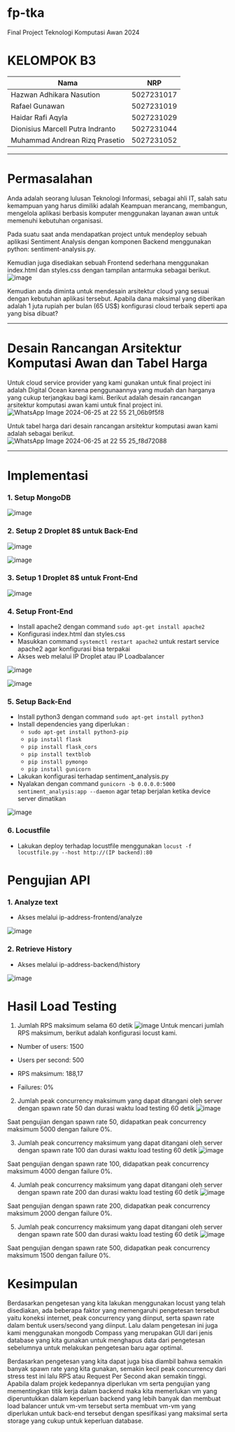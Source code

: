# fp-tka
Final Project Teknologi Komputasi Awan 2024
# KELOMPOK B3 #
| Nama      | NRP         |
  |-----------|-------------|
  | Hazwan Adhikara Nasution | 5027231017   |
  | Rafael Gunawan | 5027231019  |  
  | Haidar Rafi Aqyla  | 5027231029  |
  | Dionisius Marcell Putra Indranto  | 5027231044  |
  | Muhammad Andrean Rizq Prasetio  | 5027231052  |

---
# Permasalahan #
Anda adalah seorang lulusan Teknologi Informasi, sebagai ahli IT, salah satu kemampuan yang harus dimiliki adalah Keampuan merancang, membangun, mengelola aplikasi berbasis komputer menggunakan layanan awan untuk memenuhi kebutuhan organisasi.

Pada suatu saat anda mendapatkan project untuk mendeploy sebuah aplikasi Sentiment Analysis dengan komponen Backend menggunakan python: sentiment-analysis.py.

Kemudian juga disediakan sebuah Frontend sederhana menggunakan index.html dan styles.css dengan tampilan antarmuka sebagai berikut.
![image](https://github.com/haidarRA/fp-tka/assets/149871906/eaad3cf1-0214-492a-b506-6882d98b5e53)

Kemudian anda diminta untuk mendesain arsitektur cloud yang sesuai dengan kebutuhan aplikasi tersebut. Apabila dana maksimal yang diberikan adalah 1 juta rupiah per bulan (65 US$) konfigurasi cloud terbaik seperti apa yang bisa dibuat?

---
# Desain Rancangan Arsitektur Komputasi Awan dan Tabel Harga #
Untuk cloud service provider yang kami gunakan untuk final project ini adalah Digital Ocean karena penggunaannya yang mudah dan harganya yang cukup terjangkau bagi kami.
Berikut adalah desain rancangan arsitektur komputasi awan kami untuk final project ini.
![WhatsApp Image 2024-06-25 at 22 55 21_06b9f5f8](https://github.com/v0rein/fp-tka/assets/143814923/c70fc200-9a0e-47f8-a206-59e63029af2e)

Untuk tabel harga dari desain rancangan arsitektur komputasi awan kami adalah sebagai berikut.
![WhatsApp Image 2024-06-25 at 22 55 25_f8d72088](https://github.com/v0rein/fp-tka/assets/143814923/da3e2c84-644c-4bf0-ac88-f524e88d4bab)

---
# Implementasi
### 1. Setup MongoDB
![image](https://github.com/haidarRA/fp-tka/assets/143814923/a3227ec5-13c0-41a4-859c-bddfe06cd3ff)

### 2. Setup 2 Droplet 8$ untuk Back-End
![image](https://github.com/v0rein/fp-tka/assets/143814923/bf75806d-f4ba-48d1-b360-4084ceb11622)

![image](https://github.com/v0rein/fp-tka/assets/143814923/379990eb-747a-43c8-a2ac-39adec756cb7)

### 3. Setup 1 Droplet 8$ untuk Front-End
![image](https://github.com/v0rein/fp-tka/assets/143814923/23e35837-6a4b-4465-974e-a12854ea0b81)

### 4. Setup Front-End
- Install apache2 dengan command `sudo apt-get install apache2`
- Konfigurasi index.html dan styles.css
- Masukkan command `systemctl restart apache2` untuk restart service apache2 agar konfigurasi bisa terpakai
- Akses web melalui IP Droplet atau IP Loadbalancer

![image](https://github.com/haidarRA/fp-tka/assets/143814923/3cd33dbb-4499-438b-8543-7244f6fe1f72)

![image](https://github.com/v0rein/fp-tka/assets/143814923/731324d4-027e-4733-bb5a-7d0b5d5888aa)

### 5. Setup Back-End
- Install python3 dengan command `sudo apt-get install python3`
- Install dependencies yang diperlukan :
  - `sudo apt-get install python3-pip`
  - `pip install flask`
  - `pip install flask_cors`
  - `pip install textblob`
  - `pip install pymongo`
  - `pip install gunicorn`
- Lakukan konfigurasi terhadap sentiment_analysis.py
- Nyalakan dengan command `gunicorn -b 0.0.0.0:5000 sentiment_analysis:app --daemon` agar tetap berjalan ketika device server dimatikan

![image](https://github.com/v0rein/fp-tka/assets/143814923/0f675575-e283-4fc0-82ae-f6185d95401c)

### 6. Locustfile
- Lakukan deploy terhadap locustfile menggunakan `locust -f locustfile.py --host http://(IP backend):80`

# Pengujian API

### 1. Analyze text
- Akses melalui ip-address-frontend/analyze

![image](https://github.com/haidarRA/fp-tka/assets/143814923/711f59ab-c788-4568-9431-cd42f25b3622)

### 2. Retrieve History
- Akses melalui ip-address-backend/history

![image](https://github.com/haidarRA/fp-tka/assets/143814923/3249bb87-a5e8-44fc-9798-334e31b184f5)

# Hasil Load Testing
1. Jumlah RPS maksimum selama 60 detik
![image](https://github.com/v0rein/fp-tka/assets/143814923/4ea5da57-d61c-4976-ad88-41833770eb12)
Untuk mencari jumlah RPS maksimum, berikut adalah konfigurasi locust kami.

* Number of users: 1500

* Users per second: 500

* RPS maksimum: 188,17

* Failures: 0%

2. Jumlah peak concurrency maksimum yang dapat ditangani oleh server dengan spawn rate 50 dan durasi waktu load testing 60 detik
![image](https://github.com/v0rein/fp-tka/assets/143814923/20663ddf-5df3-4745-8417-55232ffd5c8b)

Saat pengujian dengan spawn rate 50, didapatkan peak concurrency maksimum 5000 dengan failure 0%.

3. Jumlah peak concurrency maksimum yang dapat ditangani oleh server dengan spawn rate 100 dan durasi waktu load testing 60 detik
![image](https://github.com/v0rein/fp-tka/assets/143814923/75d6a565-0c04-4274-b3f4-efc2d8cc8975)

Saat pengujian dengan spawn rate 100, didapatkan peak concurrency maksimum 4000 dengan failure 0%.

4. Jumlah peak concurrency maksimum yang dapat ditangani oleh server dengan spawn rate 200 dan durasi waktu load testing 60 detik
![image](https://github.com/v0rein/fp-tka/assets/143814923/2b953e8e-9c92-4dd2-a15f-af23eaff666f)

Saat pengujian dengan spawn rate 200, didapatkan peak concurrency maksimum 2000 dengan failure 0%.

5. Jumlah peak concurrency maksimum yang dapat ditangani oleh server dengan spawn rate 500 dan durasi waktu load testing 60 detik
![image](https://github.com/v0rein/fp-tka/assets/143814923/4ea5da57-d61c-4976-ad88-41833770eb12)

Saat pengujian dengan spawn rate 500, didapatkan peak concurrency maksimum 1500 dengan failure 0%.
# Kesimpulan
Berdasarkan pengetesan yang kita lakukan menggunakan locust yang telah disediakan, ada beberapa faktor yang memengaruhi pengetesan tersebut yaitu koneksi internet, peak concurrency yang diinput, serta spawn rate dalam bentuk users/second yang diinput. Lalu dalam pengetesan ini juga kami menggunakan mongodb Compass yang merupakan GUI dari jenis database yang kita gunakan untuk menghapus data dari pengetesan sebelumnya untuk melakukan pengetesan baru agar optimal.

Berdasarkan pengetesan yang kita dapat juga bisa diambil bahwa semakin banyak spawn rate yang kita gunakan, semakin kecil peak concurrency dari stress test ini lalu RPS atau Request Per Second akan semakin tinggi.
Apabila dalam projek kedepannya diperlukan vm serta pengujian yang mementingkan titik kerja dalam backend maka kita memerlukan vm yang diperuntukkan dalam keperluan backend yang lebih banyak dan membuat load balancer untuk vm-vm tersebut serta membuat vm-vm yang diperlukan untuk back-end tersebut dengan spesifikasi yang maksimal serta storage yang cukup untuk keperluan database.
